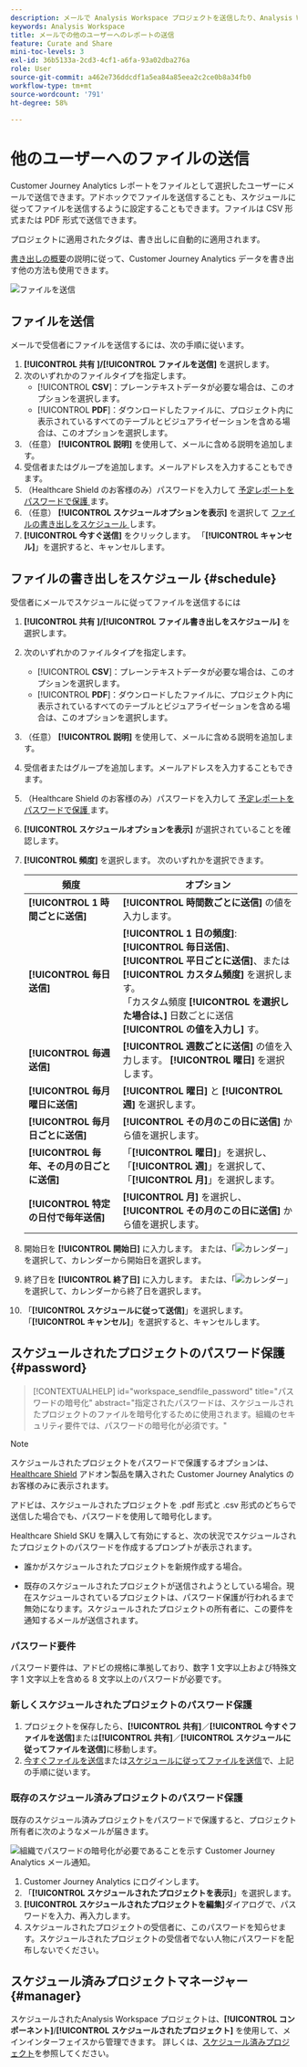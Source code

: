 ```yaml
---
description: メールで Analysis Workspace プロジェクトを送信したり、Analysis Workspace プロジェクトの配信をスケジュールしたりします。
keywords: Analysis Workspace
title: メールでの他のユーザーへのレポートの送信
feature: Curate and Share
mini-toc-levels: 3
exl-id: 36b5133a-2cd3-4cf1-a6fa-93a02dba276a
role: User
source-git-commit: a462e736ddcdf1a5ea84a85eea2c2ce0b8a34fb0
workflow-type: tm+mt
source-wordcount: '791'
ht-degree: 58%

---
```


# 他のユーザーへのファイルの送信

Customer Journey Analytics レポートをファイルとして選択したユーザーにメールで送信できます。アドホックでファイルを送信することも、スケジュールに従ってファイルを送信するように設定することもできます。ファイルは CSV 形式または PDF 形式で送信できます。

プロジェクトに適用されたタグは、書き出しに自動的に適用されます。

[書き出しの概要](/help/analysis-workspace/export/export-project-overview.md)の説明に従って、Customer Journey Analytics データを書き出す他の方法も使用できます。

![ファイルを送信](assets/send-file.png)

## ファイルを送信

メールで受信者にファイルを送信するには、次の手順に従います。

1. **[!UICONTROL 共有 ]/[!UICONTROL  ファイルを送信]** を選択します。
1. 次のいずれかのファイルタイプを指定します。
   * [!UICONTROL **CSV**]：プレーンテキストデータが必要な場合は、このオプションを選択します。
   * [!UICONTROL **PDF**]：ダウンロードしたファイルに、プロジェクト内に表示されているすべてのテーブルとビジュアライゼーションを含める場合は、このオプションを選択します。
1. （任意） **[!UICONTROL 説明]** を使用して、メールに含める説明を追加します。
1. 受信者またはグループを追加します。メールアドレスを入力することもできます。
1. （Healthcare Shield のお客様のみ）パスワードを入力して [ 予定レポートをパスワードで保護 ](#password-protect-a-new-scheduled-project) ます。
1. （任意） **[!UICONTROL スケジュールオプションを表示]** を選択して [ ファイルの書き出しをスケジュール ](#schedule-file-export) します。
1. **[!UICONTROL 今すぐ送信]** をクリックします。 「**[!UICONTROL キャンセル]**」を選択すると、キャンセルします。


## ファイルの書き出しをスケジュール {#schedule}

受信者にメールでスケジュールに従ってファイルを送信するには

1. **[!UICONTROL 共有 ]/[!UICONTROL  ファイル書き出しをスケジュール]** を選択します。
1. 次のいずれかのファイルタイプを指定します。
   * [!UICONTROL **CSV**]：プレーンテキストデータが必要な場合は、このオプションを選択します。
   * [!UICONTROL **PDF**]：ダウンロードしたファイルに、プロジェクト内に表示されているすべてのテーブルとビジュアライゼーションを含める場合は、このオプションを選択します。
1. （任意） **[!UICONTROL 説明]** を使用して、メールに含める説明を追加します。
1. 受信者またはグループを追加します。メールアドレスを入力することもできます。
1. （Healthcare Shield のお客様のみ）パスワードを入力して [ 予定レポートをパスワードで保護 ](#password-protect-a-new-scheduled-project) ます。
1. **[!UICONTROL スケジュールオプションを表示]** が選択されていることを確認します。
1. **[!UICONTROL 頻度]** を選択します。 次のいずれかを選択できます。

   | 頻度 | オプション |
   |---|---|
   | **[!UICONTROL 1 時間ごとに送信]** | **[!UICONTROL 時間数ごとに送信]** の値を入力します。 |
   | **[!UICONTROL 毎日送信]** | **[!UICONTROL 1 日の頻度]**:**[!UICONTROL 毎日送信]**、**[!UICONTROL 平日ごとに送信]**、または **[!UICONTROL カスタム頻度]** を選択します。<br/> 「カスタム頻度 **[!UICONTROL を選択した場合は、]** 日数ごとに送信 **[!UICONTROL の値を入力し]** す。 |
   | **[!UICONTROL 毎週送信]** | **[!UICONTROL 週数ごとに送信]** の値を入力します。 **[!UICONTROL 曜日]** を選択します。 |
   | **[!UICONTROL 毎月曜日に送信]** | **[!UICONTROL 曜日]** と **[!UICONTROL 週]** を選択します。 |
   | **[!UICONTROL 毎月日ごとに送信]** | **[!UICONTROL その月のこの日に送信]** から値を選択します。 |
   | **[!UICONTROL 毎年、その月の日ごとに送信]** | 「**[!UICONTROL 曜日]**」を選択し、「**[!UICONTROL 週]**」を選択して、「**[!UICONTROL 月]**」を選択します。 |
   | **[!UICONTROL 特定の日付で毎年送信]** | **[!UICONTROL 月]** を選択し、**[!UICONTROL その月のこの日に送信]** から値を選択します。 |

1. 開始日を **[!UICONTROL 開始日]** に入力します。 または、「![ カレンダー ](/help/assets/icons/Calendar.svg)」を選択して、カレンダーから開始日を選択します。

1. 終了日を **[!UICONTROL 終了日]** に入力します。 または、「![ カレンダー ](/help/assets/icons/Calendar.svg)」を選択して、カレンダーから終了日を選択します。
1. 「**[!UICONTROL スケジュールに従って送信]**」を選択します。 「**[!UICONTROL キャンセル]**」を選択すると、キャンセルします。


## スケジュールされたプロジェクトのパスワード保護 {#password}

<!-- markdownlint-disable MD034 -->

>[!CONTEXTUALHELP]
>id="workspace_sendfile_password"
>title="パスワードの暗号化"
>abstract="指定されたパスワードは、スケジュールされたプロジェクトのファイルを暗号化するために使用されます。組織のセキュリティ要件では、パスワードの暗号化が必須です。"

<!-- markdownlint-enable MD034 -->


>[!NOTE]
>
>スケジュールされたプロジェクトをパスワードで保護するオプションは、[Healthcare Shield](https://business.adobe.com/solutions/industries/healthcare.html) アドオン製品を購入された Customer Journey Analytics のお客様のみに表示されます。

アドビは、スケジュールされたプロジェクトを .pdf 形式と .csv 形式のどちらで送信した場合でも、パスワードを使用して暗号化します。

Healthcare Shield SKU を購入して有効にすると、次の状況でスケジュールされたプロジェクトのパスワードを作成するプロンプトが表示されます。

* 誰かがスケジュールされたプロジェクトを新規作成する場合。

* 既存のスケジュールされたプロジェクトが送信されようとしている場合。現在スケジュールされているプロジェクトは、パスワード保護が行われるまで無効になります。スケジュールされたプロジェクトの所有者に、この要件を通知するメールが送信されます。

### パスワード要件

パスワード要件は、アドビの規格に準拠しており、数字 1 文字以上および特殊文字 1 文字以上を含める 8 文字以上のパスワードが必要です。

### 新しくスケジュールされたプロジェクトのパスワード保護

1. プロジェクトを保存したら、**[!UICONTROL 共有]**／**[!UICONTROL 今すぐファイルを送信]**&#x200B;または&#x200B;**[!UICONTROL 共有]**／**[!UICONTROL スケジュールに従ってファイルを送信]**&#x200B;に移動します。
1. [今すぐファイルを送信](https://experienceleague.adobe.com/docs/analytics-platform/using/cja-workspace/curate-share/t-schedule-report.html?lang=ja#now)または[スケジュールに従ってファイルを送信](https://experienceleague.adobe.com/docs/analytics-platform/using/cja-workspace/curate-share/t-schedule-report.html?lang=ja#schedule)で、上記の手順に従います。

### 既存のスケジュール済みプロジェクトのパスワード保護

既存のスケジュール済みプロジェクトをパスワードで保護すると、プロジェクト所有者に次のようなメールが届きます。

![組織でパスワードの暗号化が必要であることを示す Customer Journey Analytics メール通知。](assets/email-password.png)

1. Customer Journey Analytics にログインします。
1. 「**[!UICONTROL スケジュールされたプロジェクトを表示]**」を選択します。
1. **[!UICONTROL スケジュールされたプロジェクトを編集]**&#x200B;ダイアログで、パスワードを入力、再入力します。
1. スケジュールされたプロジェクトの受信者に、このパスワードを知らせます。スケジュールされたプロジェクトの受信者でない人物にパスワードを配布しないでください。



## スケジュール済みプロジェクトマネージャー {#manager}

スケジュールされたAnalysis Workspace プロジェクトは、**[!UICONTROL コンポーネント]**/**[!UICONTROL スケジュールされたプロジェクト]** を使用して、メインインターフェイスから管理できます。 詳しくは、[スケジュール済みプロジェクト](/help/components/scheduled-projects-manager.md)を参照してください。
